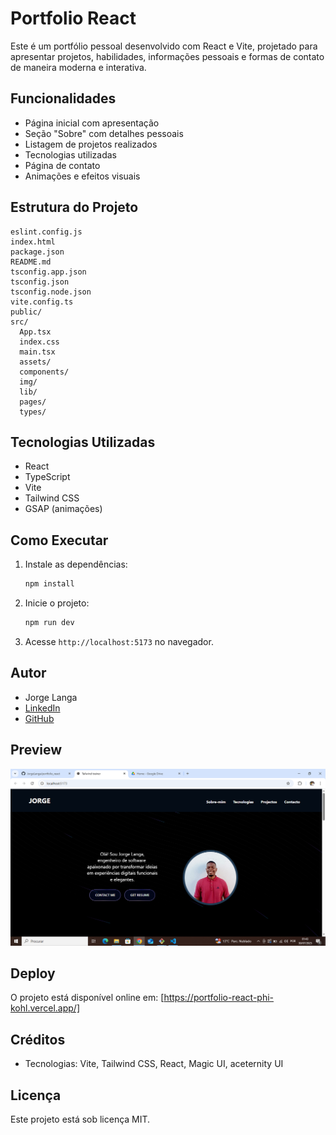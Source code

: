 # Portfolio React

Este é um portfólio pessoal desenvolvido com React e Vite, projetado para apresentar projetos, habilidades, informações pessoais e formas de contato de maneira moderna e interativa.

## Funcionalidades
- Página inicial com apresentação
- Seção "Sobre" com detalhes pessoais
- Listagem de projetos realizados
- Tecnologias utilizadas
- Página de contato
- Animações e efeitos visuais

## Estrutura do Projeto
```
eslint.config.js
index.html
package.json
README.md
tsconfig.app.json
tsconfig.json
tsconfig.node.json
vite.config.ts
public/
src/
  App.tsx
  index.css
  main.tsx
  assets/
  components/
  img/
  lib/
  pages/
  types/
```

## Tecnologias Utilizadas
- React
- TypeScript
- Vite
- Tailwind CSS
- GSAP (animações)

## Como Executar
1. Instale as dependências:
   ```bash
   npm install
   ```
2. Inicie o projeto:
   ```bash
   npm run dev
   ```
3. Acesse `http://localhost:5173` no navegador.

## Autor
- Jorge Langa
- [LinkedIn](https://www.linkedin.com/in/jorge-langa)
- [GitHub](https://github.com/JorgeLanga)

## Preview
![Preview do Projeto](src/img/preview-1.png)


## Deploy
O projeto está disponível online em: [https://portfolio-react-phi-kohl.vercel.app/]
## Créditos

- Tecnologias: Vite, Tailwind CSS, React, Magic UI, aceternity UI

## Licença
Este projeto está sob licença MIT.
